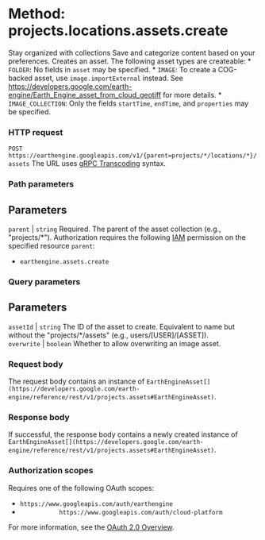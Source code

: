  
#  Method: projects.locations.assets.create
Stay organized with collections  Save and categorize content based on your preferences. 
Creates an asset.
The following asset types are createable: * `FOLDER`: No fields in `asset` may be specified. * `IMAGE`: To create a COG-backed asset, use `image.importExternal` instead. See <https://developers.google.com/earth-engine/Earth_Engine_asset_from_cloud_geotiff> for more details. * `IMAGE_COLLECTION`: Only the fields `startTime`, `endTime`, and `properties` may be specified.
### HTTP request
`POST https://earthengine.googleapis.com/v1/{parent=projects/*/locations/*}/assets`
The URL uses [gRPC Transcoding](https://google.aip.dev/127) syntax.
### Path parameters
Parameters  
---  
`parent` |  `string` Required. The parent of the asset collection (e.g., "projects/*"). Authorization requires the following [IAM](https://cloud.google.com/iam/docs/) permission on the specified resource `parent`:
  * `earthengine.assets.create`

  
### Query parameters
Parameters  
---  
`assetId` |  `string` The ID of the asset to create. Equivalent to name but without the "projects/*/assets" (e.g., users/[USER]/[ASSET]).  
`overwrite` |  `boolean` Whether to allow overwriting an image asset.  
### Request body
The request body contains an instance of `EarthEngineAsset[](https://developers.google.com/earth-engine/reference/rest/v1/projects.assets#EarthEngineAsset)`.
### Response body
If successful, the response body contains a newly created instance of `EarthEngineAsset[](https://developers.google.com/earth-engine/reference/rest/v1/projects.assets#EarthEngineAsset)`.
### Authorization scopes
Requires one of the following OAuth scopes:
  * `https://www.googleapis.com/auth/earthengine`
  * `           https://www.googleapis.com/auth/cloud-platform`


For more information, see the [OAuth 2.0 Overview](https://developers.google.com/identity/protocols/OAuth2).
